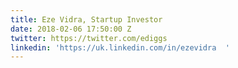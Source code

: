 ```yaml
---
title: Eze Vidra, Startup Investor
date: 2018-02-06 17:50:00 Z
twitter: https://twitter.com/ediggs
linkedin: 'https://uk.linkedin.com/in/ezevidra  '
---
```


